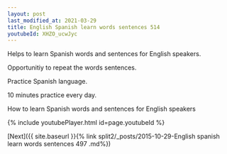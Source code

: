 ```yaml
---
layout: post
last_modified_at: 2021-03-29
title: English Spanish learn words sentences 514 
youtubeId: XHZO_ucwJyc
---
```

 
 
Helps to learn Spanish words and sentences for English speakers.

Opportunitiy to repeat the words sentences. 

Practice Spanish language. 
 
10 minutes practice every day. 
 
How to learn Spanish words and sentences for English speakers 
 
{% include youtubePlayer.html id=page.youtubeId %}
 
 
[Next]({{ site.baseurl }}{% link  split2/_posts/2015-10-29-English spanish learn words sentences 497 .md%})
 

